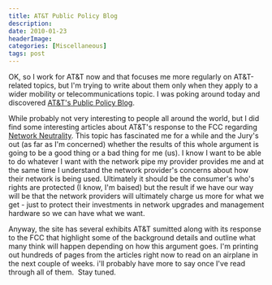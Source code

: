 ```yaml
---
title: AT&T Public Policy Blog
description: 
date: 2010-01-23
headerImage: 
categories: [Miscellaneous]
tags: post
---
```


OK, so I work for AT&T now and that focuses me more regularly on AT&T-related topics, but I'm trying to write about them only when they apply to a wider mobility or telecommunications topic. I was poking around today and discovered [AT&T's Public Policy Blog](https://attpublicpolicy.com/).

While probably not very interesting to people all around the world, but I did find some interesting articles about AT&T's response to the FCC regarding [Network Neutrality](https://en.wikipedia.org/wiki/Network_neutrality). This topic has fascinated me for a while and the Jury's out (as far as I'm concerned) whether the results of this whole argument is going to be a good thing or a bad thing for me (us). I know I want to be able to do whatever I want with the network pipe my provider provides me and at the same time I understand the network provider's concerns about how their network is being used. Ultimately it should be the consumer's who's rights are protected (I know, I'm baised) but the result if we have our way will be that the network providers will ultimately charge us more for what we get - just to protect their investments in network upgrades and management hardware so we can have what we want.

Anyway, the site has several exhibits AT&T sumitted along with its response to the FCC that highlight some of the background details and outline what many think will happen depending on how this argument goes. I'm printing out hundreds of pages from the articles right now to read on an airplane in the next couple of weeks. i'll probably have more to say once I've read through all of them.  Stay tuned.
